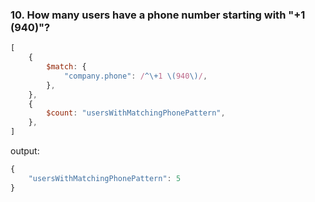 ### 10. How many users have a phone number starting with "+1 (940)"?

```js
[
    {
        $match: {
            "company.phone": /^\+1 \(940\)/,
        },
    },
    {
        $count: "usersWithMatchingPhonePattern",
    },
]
```

output:
```js
{
	"usersWithMatchingPhonePattern": 5
}
```
